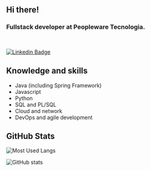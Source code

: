 <h2> Hi there! </h2> 

<h3> Fullstack developer at Peopleware Tecnologia. </h3>
</br>

[![Linkedin Badge](https://img.shields.io/badge/LinkedIn-0077B5?style=for-the-badge&logo=linkedin&logoColor=white&link=https://www.linkedin.com/in/gabrielnov/)](https://www.linkedin.com/in/gabrielnov/)


<h2> Knowledge and skills </h2>


<ul>
 <li>Java (including Spring Framework)</li>
 <li>Javascript  </li>
 <li>Python </li>
 <li>SQL and PL/SQL </li>
 <li>Cloud and network </li>
 <li>DevOps and agile development </li>
</ul>



 
 
<h2> GitHub Stats </h2>


![Most Used Langs](https://github-readme-stats.vercel.app/api/top-langs/?username=gabrielnov&theme=tokyonight&layout=compact)

![GitHub stats](https://github-readme-stats.vercel.app/api?username=gabrielnov&show_icons=true&theme=tokyonight&layout=compact)



